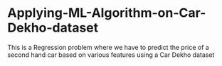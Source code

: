 # Applying-ML-Algorithm-on-Car-Dekho-dataset
This is a Regression problem where we have to predict the price of a second hand car based on various features using a Car Dekho dataset
